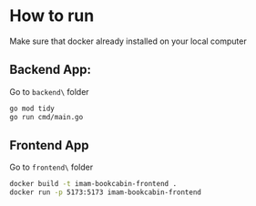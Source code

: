 # How to run
Make sure that docker already installed on your local computer

## Backend App:
Go to `backend\` folder
```sh
go mod tidy
go run cmd/main.go
```

## Frontend App
Go to `frontend\` folder
```sh
docker build -t imam-bookcabin-frontend .
docker run -p 5173:5173 imam-bookcabin-frontend
```